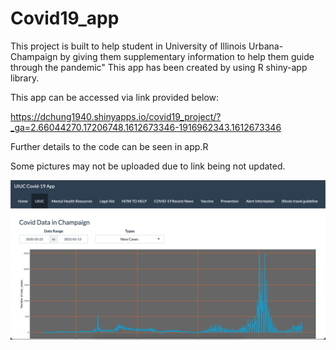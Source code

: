 # Covid19_app

This project is built to help student in University of Illinois Urbana-Champaign by giving them supplementary information to help them guide through the pandemic"
This app has been created by using R shiny-app library.

This app can be accessed via link provided below:

https://dchung1940.shinyapps.io/covid19_project/?_ga=2.66044270.17206748.1612673346-1916962343.1612673346

Further details to the code can be seen in app.R

Some pictures may not be uploaded due to link being not updated.

![picture](./Covid19.png)
